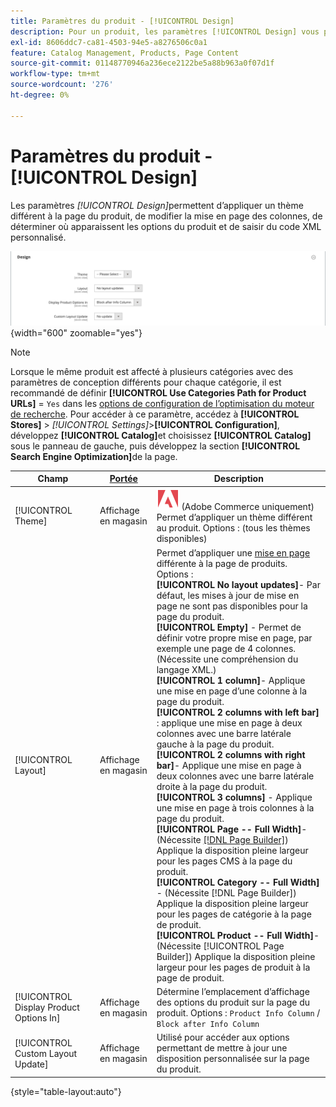 ```yaml
---
title: Paramètres du produit - [!UICONTROL Design]
description: Pour un produit, les paramètres [!UICONTROL Design] vous permettent d’appliquer un thème différent à une page de produit et de modifier la mise en page.
exl-id: 8606ddc7-ca81-4503-94e5-a8276506c0a1
feature: Catalog Management, Products, Page Content
source-git-commit: 01148770946a236ece2122be5a88b963a0f07d1f
workflow-type: tm+mt
source-wordcount: '276'
ht-degree: 0%

---
```


# Paramètres du produit - [!UICONTROL Design]

Les paramètres _[!UICONTROL Design]_&#x200B;permettent d’appliquer un thème différent à la page du produit, de modifier la mise en page des colonnes, de déterminer où apparaissent les options du produit et de saisir du code XML personnalisé.

![Design](./assets/product-design-ee.png){width="600" zoomable="yes"}

>[!NOTE]
>
>Lorsque le même produit est affecté à plusieurs catégories avec des paramètres de conception différents pour chaque catégorie, il est recommandé de définir **[!UICONTROL Use Categories Path for Product URLs]** = `Yes` dans les [options de configuration de l’optimisation du moteur de recherche](../configuration-reference/catalog/catalog.md#search-engine-optimization). Pour accéder à ce paramètre, accédez à **[!UICONTROL Stores]** > _[!UICONTROL Settings]_>**[!UICONTROL Configuration]**, développez **[!UICONTROL Catalog]**&#x200B;et choisissez **[!UICONTROL Catalog]**&#x200B;sous le panneau de gauche, puis développez la section **[!UICONTROL Search Engine Optimization]**&#x200B;de la page.

| Champ | [Portée](../getting-started/websites-stores-views.md#scope-settings) | Description |
|---|---|----|
| [!UICONTROL Theme] | Affichage en magasin | ![Adobe Commerce](../assets/adobe-logo.svg) (Adobe Commerce uniquement) Permet d’appliquer un thème différent au produit. Options : (tous les thèmes disponibles) |
| [!UICONTROL Layout] | Affichage en magasin | Permet d’appliquer une [mise en page](../content-design/page-layout.md) différente à la page de produits. Options : <br/>**[!UICONTROL No layout updates]**- Par défaut, les mises à jour de mise en page ne sont pas disponibles pour la page du produit.<br/>**[!UICONTROL Empty]** - Permet de définir votre propre mise en page, par exemple une page de 4 colonnes. (Nécessite une compréhension du langage XML.) <br/>**[!UICONTROL 1 column]**- Applique une mise en page d’une colonne à la page du produit.<br/>**[!UICONTROL 2 columns with left bar]** : applique une mise en page à deux colonnes avec une barre latérale gauche à la page du produit. <br/>**[!UICONTROL 2 columns with right bar]**- Applique une mise en page à deux colonnes avec une barre latérale droite à la page du produit.<br/>**[!UICONTROL 3 columns]** - Applique une mise en page à trois colonnes à la page du produit. <br/>**[!UICONTROL Page -- Full Width]**- (Nécessite [[!DNL Page Builder]](../page-builder/introduction.md)) Applique la disposition pleine largeur pour les pages CMS à la page du produit.<br/>**[!UICONTROL Category -- Full Width]** - (Nécessite [!DNL Page Builder]) Applique la disposition pleine largeur pour les pages de catégorie à la page de produit. <br/>**[!UICONTROL Product -- Full Width]**- (Nécessite [!UICONTROL Page Builder]) Applique la disposition pleine largeur pour les pages de produit à la page de produit. |
| [!UICONTROL Display Product Options In] | Affichage en magasin | Détermine l’emplacement d’affichage des options du produit sur la page du produit. Options : `Product Info Column` / `Block after Info Column` |
| [!UICONTROL Custom Layout Update] | Affichage en magasin | Utilisé pour accéder aux options permettant de mettre à jour une disposition personnalisée sur la page du produit. |

{style="table-layout:auto"}
